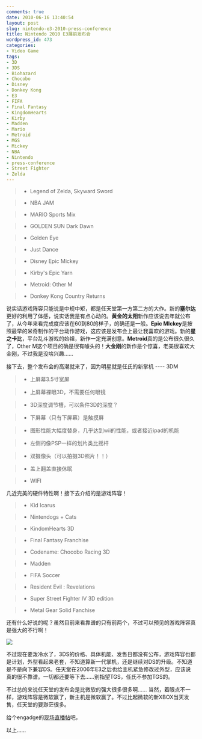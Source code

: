 ```yaml
---
comments: true
date: 2010-06-16 13:40:54
layout: post
slug: nintendo-e3-2010-press-conference
title: Nintendo 2010 E3展前发布会
wordpress_id: 473
categories:
- Video Game
tags:
- 3D
- 3DS
- Biohazard
- Chocobo
- Disney
- Donkey Kong
- E3
- FIFA
- Final Fantasy
- KingdomHearts
- Kirby
- Madden
- Mario
- Metroid
- MGS
- Mickey
- NBA
- Nintendo
- press-conference
- Street Fighter
- Zelda
---
```


> 
	
> 
> 
		
>   * Legend of Zelda, Skyward Sword
> 
		
>   * NBA JAM
> 
		
>   * MARIO Sports Mix
> 
		
>   * GOLDEN SUN Dark Dawn
> 
		
>   * Golden Eye
> 
		
>   * Just Dance
> 
		
>   * Disney Epic Mickey
> 
		
>   * Kirby's Epic Yarn
> 
		
>   * Metroid: Other M
> 
		
>   * Donkey Kong Country Returns
> 
	





说实话游戏阵容只能说是中规中矩，都是任天堂第一方第二方的大作。新的**塞尔达**更好的利用了体感，说实话我是有点心动的。**黄金的太阳**新作应该说去年就公布了，从今年来看完成度应该在60到80的样子，的确还是一般。**Epic MIckey**是按照最早的米奇制作的平台动作游戏，这应该是发布会上最让我喜欢的游戏。新的**星之卡比**，平台乱斗游戏的始祖，新作一定充满创意。**Metroid**真的是公布很久很久了，Other M这个项目的确是很有噱头的！**大金刚**的新作是个惊喜，老美很喜欢大金刚，不过我是没啥兴趣……




接下去，整个发布会的高潮就来了，因为明星就是任氏的新掌机 ---- 3DM




> 
	
> 
> 
		
>   * 上屏幕3.5寸宽屏
> 
		
>   * 上屏幕裸眼3D，不需要任何眼镜
> 
		
>   * 3D深度调节槽，可以条件3D的深度？
> 
		
>   * 下屏幕（只有下屏幕）是触摸屏
> 
		
>   * 图形性能大幅度替身，几乎达到wii的性能，或者接近ipad的机能
> 
		
>   * 左侧的像PSP一样的划片类比摇杆
> 
		
>   * 双摄像头（可以拍摄3D照片！！）
> 
		
>   * 盖上翻盖直接休眠
> 
		
>   * WIFI
> 
	





几近完美的硬件特性啊！接下去介绍的是游戏阵容！




> 
	
> 
> 
		
>   * Kid Icarus
> 
		
>   * Nintendogs + Cats
> 
		
>   * KindomHearts 3D
> 
		
>   * Final Fantasy Franchise
> 
		
>   * Codename: Chocobo Racing 3D
> 
		
>   * Madden
> 
		
>   * FIFA Soccer
> 
		
>   * Resident Evil : Revelations
> 
		
>   * Super Street Fighter IV 3D edition
> 
		
>   * Metal Gear Solid Fanchise
> 
	





还有什么好说的呢？虽然目前来看靠谱的只有前两个，不过可以预见的游戏阵容真是强大的不行啊！




[![](/wp-content/uploads/e3-2010-day-nintendo-3ds.jpg)](/wp-content/uploads/e3-2010-day-nintendo-3ds.jpg)




不过现在要泼冷水了，3DS的价格、具体机能、发售日都没有公布，游戏阵容也都是计划，外型看起来老套，不知道算新一代掌机，还是继续对DS的升级。不知道是不是向下兼容DS。任天堂在2006年E3之后也给主机紧急修改过外型，应该说真的很不靠谱。一切都还要等下去……别指望TGS，任氏不参加TGS的。




不过总的来说任天堂的发布会是比微软的强大很多很多啊…… 当然，着眼点不一样，游戏阵容是微软赢了，新主机是微软赢了。不过比起微软的新XBOX当天发售，任天堂的要渺茫很多。




给个engadge的[现场直播帖](http://www.engadget.com/2010/06/15/live-from-nintendos-e3-2010-keynote/)吧，




以上……
